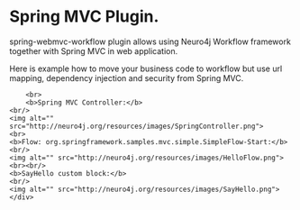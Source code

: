 Spring MVC Plugin.
========

spring-webmvc-workflow plugin allows using Neuro4j Workflow framework together with Spring MVC in web application.

Here is example how to move your business code to workflow but use url mapping, dependency injection and security from Spring MVC.

        <br>
        <b>Spring MVC Controller:</b>	
	<br/>
	<img alt="" src="http://neuro4j.org/resources/images/SpringController.png">
	<br>
	<b>Flow: org.springframework.samples.mvc.simple.SimpleFlow-Start:</b>		
	<br/>
	<img alt="" src="http://neuro4j.org/resources/images/HelloFlow.png">	
	<br><br/>
	<b>SayHello custom block:</b>		
	<br/>
	<img alt="" src="http://neuro4j.org/resources/images/SayHello.png">		
	</div>

